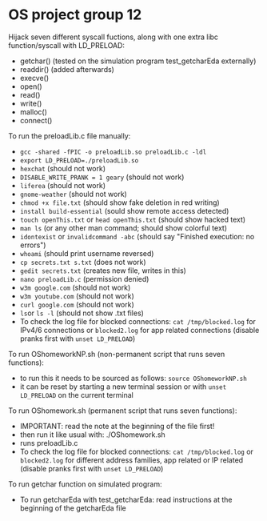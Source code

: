 # OS project group 12
Hijack seven different syscall fuctions, along with one extra libc function/syscall with LD_PRELOAD: 
- getchar() (tested on the simulation program test_getcharEda externally)
- readdir() (added afterwards)
- execve()
- open()
- read()
- write()
- malloc()
- connect()

To run the preloadLib.c file manually:
- `gcc -shared -fPIC -o preloadLib.so preloadLib.c -ldl`
- `export LD_PRELOAD=./preloadLib.so`
- `hexchat` (should not work)
- `DISABLE_WRITE_PRANK = 1 geary` (should not work)
- `liferea` (should not work)
- `gnome-weather` (should not work)
- `chmod +x file.txt` (should show fake deletion in red writing)
- `install build-essential` (sould show remote access detected)
- `touch openThis.txt` or `head openThis.txt` (should show hacked text)
- `man ls` (or any other man command; should show colorful text)
- `idontexist` or `invalidcommand -abc` (should say "Finished execution: no errors")
- `whoami` (should print username reversed)
- `cp secrets.txt s.txt` (does not work)
- `gedit secrets.txt` (creates new file, writes in this)
- `nano preloadLib.c` (permission denied) 
- `w3m google.com` (should not work)
- `w3m youtube.com` (should not work)
- `curl google.com` (should not work)
- `ls`or `ls -l` (should not show .txt files)
- To check the log file for blocked connections: `cat /tmp/blocked.log` for IPv4/6 connections or `blocked2.log` for app related connections (disable pranks first with `unset LD_PRELOAD`)

To run OShomeworkNP.sh (non-permanent script that runs seven functions):
- to run this it needs to be sourced as follows: `source OShomeworkNP.sh`
- it can be reset by starting a new terminal session or with `unset LD_PRELOAD` on the current terminal

To run OShomework.sh (permanent script that runs seven functions):
- IMPORTANT: read the note at the beginning of the file first!
- then run it like usual with: ./OShomework.sh
- runs preloadLib.c
- To check the log file for blocked connections: `cat /tmp/blocked.log` or `blocked2.log` for different address families, app related or IP related (disable pranks first with `unset LD_PRELOAD`)

To run getchar function on simulated program: 
- To run getcharEda with test_getcharEda: read instructions at the beginning of the getcharEda file


